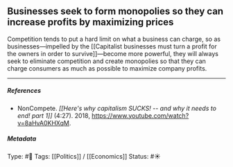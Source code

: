 ## Businesses seek to form monopolies so they can increase profits by maximizing prices # 

Competition tends to put a hard limit on what a business can charge, so as businesses—impelled by the [[Capitalist businesses must turn a profit for the owners in order to survive]]—become more powerful, they will always seek to eliminate competition and create monopolies so that they can charge consumers as much as possible to maximize company profits.

___

##### References

- NonCompete. _[[Here's why capitalism SUCKS! -- and why it needs to end! part 1]]_ (4:27). 2018, https://www.youtube.com/watch?v=8aHvA0KHXqM.

##### Metadata

Type: #🔴 
Tags: [[Politics]] / [[Economics]] 
Status: #☀️ 